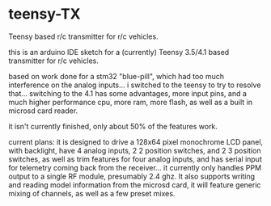 # teensy-TX
Teensy based r/c transmitter for r/c vehicles.

this is an arduino IDE sketch for a (currently) Teensy 3.5/4.1 based transmitter for r/c vehicles.  

based on work done for a stm32 "blue-pill", which had too much interference on the analog inputs...
i switched to the teensy to try to resolve that... switching to the 4.1 has some advantages, more input pins, 
and a much higher performance cpu, more ram, more flash, as well as a built in microsd card reader.

it isn't currently finished, only about 50% of the features work.

current plans: it is designed to drive a 128x64 pixel monochrome LCD panel, with backlight, have 4 analog inputs, 2 2 position switches,
and 2 3 position switches, as well as trim features for four analog inputs, and has serial input for telemetry coming 
back from the receiver...  it currently only handles PPM output to a single RF module, presumably 2.4 ghz.
It also supports writing and reading model information from the microsd card, it will feature generic mixing of channels, as well as a
few preset mixes.
